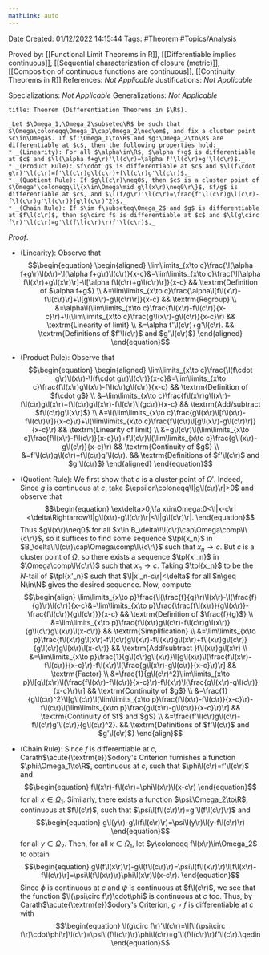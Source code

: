 ```yaml
---
mathLink: auto
---
```


<div class="topSpace"></div>

Date Created: 01/12/2022 14:15:44
Tags: #Theorem #Topics/Analysis

Proved by: [[Functional Limit Theorems in R]], [[Differentiable implies continuous]], [[Sequential characterization of closure (metric)]], [[Composition of continuous functions are continuous]], [[Continuity Theorems in R]]
References: _Not Applicable_
Justifications: _Not Applicable_

Specializations: _Not Applicable_
Generalizations: _Not Applicable_

``` ad-Theorem
title: Theorem (Differentiation Theorems in $\R$).

_Let $\Omega_1,\Omega_2\subseteq\R$ be such that $\Omega\coloneqq\Omega_1\cap\Omega_2\neq\em$, and fix a cluster point $c\in\Omega$. If $f:\Omega_1\to\R$ and $g:\Omega_2\to\R$ are differentiable at $c$, then the following properties hold:_
* _(Linearity): For all $\alpha\in\R$, $\alpha f+g$ is differentiable at $c$ and $\l(\alpha f+g\r)'\l(c\r)=\alpha f'\l(c\r)+g'\l(c\r)$._
* _(Product Rule): $f\cdot g$ is differentiable at $c$ and $\l(f\cdot g\r)'\l(c\r)=f'\l(c\r)g\l(c\r)+f\l(c\r)g'\l(c\r)$._
* _(Quotient Rule): If $g\l(c\r)\neq0$, then $c$ is a cluster point of $\Omega'\coloneqq\l\{x\in\Omega\mid g\l(x\r)\neq0\r\}$, $f/g$ is differentiable at $c$, and $\l(f/g\r)'\l(c\r)=\frac{f'\l(c\r)g\l(c\r)-f\l(c\r)g'\l(c\r)}{g\l(c\r)^2}$._
* _(Chain Rule): If $\im f\subseteq\Omega_2$ and $g$ is differentiable at $f\l(c\r)$, then $g\circ f$ is differentiable at $c$ and $\l(g\circ f\r)'\l(c\r)=g'\l(f\l(c\r)\r)f'\l(c\r)$._

```

_Proof_.
* (Linearity): Observe that
$$\begin{equation}
    \begin{aligned}
        \lim\limits_{x\to c}\frac{\l(\alpha f+g\r)\l(x\r)-\l(\alpha f+g\r)\l(c\r)}{x-c}&=\lim\limits_{x\to c}\frac{\l[\alpha f\l(x\r)+g\l(x\r)\r]-\l[\alpha f\l(c\r)+g\l(c\r)\r]}{x-c} && \textrm{Definition of $\alpha f+g$} \\
        &=\lim\limits_{x\to c}\frac{\alpha\l[f\l(x\r)-f\l(c\r)\r]+\l[g\l(x\r)-g\l(c\r)\r]}{x-c} && \textrm{Regroup} \\
        &=\alpha\l(\lim\limits_{x\to c}\frac{f\l(x\r)-f\l(c\r)}{x-c}\r)+\l(\lim\limits_{x\to c}\frac{g\l(x\r)-g\l(c\r)}{x-c}\r) && \textrm{Linearity of limit} \\
        &=\alpha f'\l(c\r)+g'\l(c\r). && \textrm{Definitions of $f'\l(c\r)$ and $g'\l(c\r)$}
    \end{aligned}
\end{equation}$$

* (Product Rule): Observe that
$$\begin{equation}
    \begin{aligned}
        \lim\limits_{x\to c}\frac{\l(f\cdot g\r)\l(x\r)-\l(f\cdot g\r)\l(c\r)}{x-c}&=\lim\limits_{x\to c}\frac{f\l(x\r)g\l(x\r)-f\l(c\r)g\l(c\r)}{x-c} && \textrm{Definition of $f\cdot g$} \\
        &=\lim\limits_{x\to c}\frac{f\l(x\r)g\l(x\r)-f\l(c\r)g\l(x\r)+f\l(c\r)g\l(x\r)-f\l(c\r)\l(gc\r)}{x-c} && \textrm{Add/subtract $f\l(c\r)g\l(x\r)$} \\
        &=\l(\lim\limits_{x\to c}\frac{g\l(x\r)\l[f\l(x\r)-f\l(c\r)\r]}{x-c}\r)+\l(\lim\limits_{x\to c}\frac{f\l(c\r)\l[g\l(x\r)-g\l(c\r)\r]}{x-c}\r) && \textrm{Linearity of limit} \\
        &=g\l(c\r)\l(\lim\limits_{x\to c}\frac{f\l(x\r)-f\l(c\r)}{x-c}\r)+f\l(c\r)\l(\lim\limits_{x\to c}\frac{g\l(x\r)-g\l(c\r)}{x-c}\r) && \textrm{Continuity of $g$} \\
        &=f'\l(c\r)g\l(c\r)+f\l(c\r)g'\l(c\r). && \textrm{Definitions of $f'\l(c\r)$ and $g'\l(c\r)$}
    \end{aligned}
\end{equation}$$
* (Quotient Rule): We first show that $c$ is a cluster point of $\Omega'$. Indeed, Since $g$ is continuous at $c$, take $\epsilon\coloneqq\l|g\l(c\r)\r|>0$ and observe that
$$\begin{equation}
    \ex\delta>0,\fa x\in\Omega:0<\l|x-c\r|<\delta\Rightarrow\l|g\l(x\r)-g\l(c\r)\r|<\l|g\l(c\r)\r|.
\end{equation}$$
Thus $g\l(x\r)\neq0$ for all $x\in B_\delta\!\l(c\r)\cap\Omega\comp\l\{c\r\}$, so it suffices to find some sequence $\tpl{x_n}$ in $B_\delta\!\l(c\r)\cap\Omega\comp\l\{c\r\}$ such that $x_n\to c$. But $c$ is a cluster point of $\Omega$, so there exists a sequence $\tpl{x'_n}$ in $\Omega\comp\l\{c\r\}$ such that $x_n\to c$. Taking $\tpl{x_n}$ to be the $N$-tail of $\tpl{x'_n}$ such that $\l|x'_n-c\r|<\delta$ for all $n\geq N\in\N$ gives the desired sequence. Now, compute
$$\begin{align}
    \lim\limits_{x\to p}\frac{\l(\frac{f}{g}\r)\l(x\r)-\l(\frac{f}{g}\r)\l(c\r)}{x-c}&=\lim\limits_{x\to p}\frac{\frac{f\l(x\r)}{g\l(x\r)}-\frac{f\l(c\r)}{g\l(c\r)}}{x-c} && \textrm{Definition of $\frac{f}{g}$} \\
    &=\lim\limits_{x\to p}\frac{f\l(x\r)g\l(c\r)-f\l(c\r)g\l(x\r)}{g\l(c\r)g\l(x\r)\l(x-c\r)} && \textrm{Simplification} \\
    &=\lim\limits_{x\to p}\frac{f\l(x\r)g\l(x\r)-f\l(c\r)g\l(x\r)-f\l(x\r)g\l(x\r)+f\l(x\r)g\l(c\r)}{g\l(c\r)g\l(x\r)\l(x-c\r)} && \textrm{Add/subtract }f\l(x\r)g\l(x\r) \\
    &=\lim\limits_{x\to p}\frac{1}{g\l(c\r)g\l(x\r)}\l[g\l(x\r)\l(\frac{f\l(x\r)-f\l(c\r)}{x-c}\r)-f\l(x\r)\l(\frac{g\l(x\r)-g\l(c\r)}{x-c}\r)\r] && \textrm{Factor} \\
    &=\frac{1}{g\l(c\r)^2}\lim\limits_{x\to p}\l[g\l(x\r)\l(\frac{f\l(x\r)-f\l(c\r)}{x-c}\r)-f\l(x\r)\l(\frac{g\l(x\r)-g\l(c\r)}{x-c}\r)\r] && \textrm{Continuity of $g$} \\
    &=\frac{1}{g\l(c\r)^2}\l[g\l(c\r)\l(\lim\limits_{x\to p}\frac{f\l(x\r)-f\l(c\r)}{x-c}\r)-f\l(c\r)\l(\lim\limits_{x\to p}\frac{g\l(x\r)-g\l(c\r)}{x-c}\r)\r] && \textrm{Continuity of $f$ and $g$} \\
    &=\frac{f'\l(c\r)g\l(c\r)-f\l(c\r)g'\l(c\r)}{g\l(c\r)^2}. && \textrm{Definitions of $f'\l(c\r)$ and $g'\l(c\r)$}
\end{align}$$
* (Chain Rule): Since $f$ is differentiable at $c$, Carath$\acute{\textrm{e}}$odory's Criterion furnishes a function $\phi:\Omega_1\to\R$, continuous at $c$, such that $\phi\l(c\r)=f'\l(c\r)$ and
$$\begin{equation}
    f\l(x\r)-f\l(c\r)=\phi\l(x\r)\l(x-c\r)
\end{equation}$$
for all $x\in\Omega_1$. Similarly, there exists a function $\psi:\Omega_2\to\R$, continuous at $f\l(c\r)$, such that $\psi\l(f\l(c\r)\r)=g'\l(f\l(c\r)\r)$ and
$$\begin{equation}
    g\l(y\r)-g\l(f\l(c\r)\r)=\psi\l(y\r)\l(y-f\l(c\r)\r)
\end{equation}$$
for all $y\in\Omega_2$. Then, for all $x\in\Omega_1$, let $y\coloneqq f\l(x\r)\in\Omega_2$ to obtain
$$\begin{equation}
    g\l(f\l(x\r)\r)-g\l(f\l(c\r)\r)=\psi\l(f\l(x\r)\r)\l[f\l(x\r)-f\l(c\r)\r]=\psi\l(f\l(x\r)\r)\phi\l(x\r)\l(x-c\r).
\end{equation}$$
Since $\phi$ is continuous at $c$ and $\psi$ is continuous at $f\l(c\r)$, we see that the function $\l(\psi\circ f\r)\cdot\phi$ is continuous at $c$ too. Thus, by Carath$\acute{\textrm{e}}$odory's Criterion, $g\circ f$ is differentiable at $c$ with
$$\begin{equation}
    \l(g\circ f\r)'\l(c\r)=\l[\l(\psi\circ f\r)\cdot\phi\r]\l(c\r)=\psi\l(f\l(c\r)\r)\phi\l(c\r)=g'\l(f\l(c\r)\r)f'\l(c\r).\qedin
\end{equation}$$
